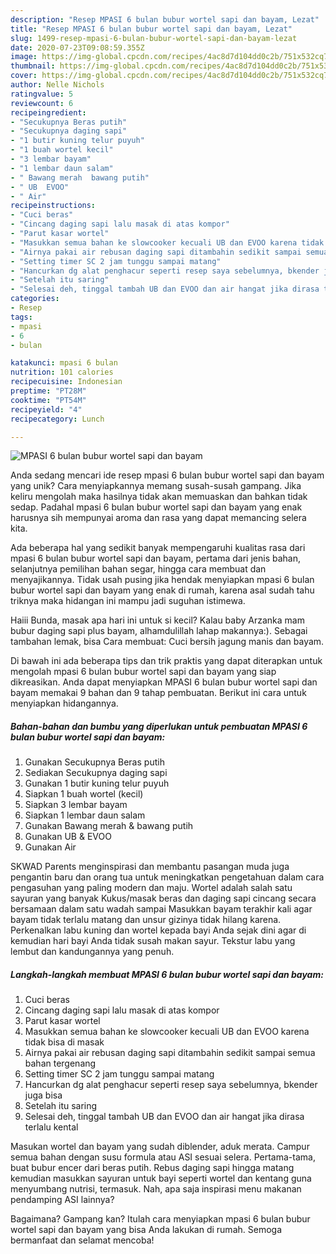 ```yaml
---
description: "Resep MPASI 6 bulan bubur wortel sapi dan bayam, Lezat"
title: "Resep MPASI 6 bulan bubur wortel sapi dan bayam, Lezat"
slug: 1499-resep-mpasi-6-bulan-bubur-wortel-sapi-dan-bayam-lezat
date: 2020-07-23T09:08:59.355Z
image: https://img-global.cpcdn.com/recipes/4ac8d7d104dd0c2b/751x532cq70/mpasi-6-bulan-bubur-wortel-sapi-dan-bayam-foto-resep-utama.jpg
thumbnail: https://img-global.cpcdn.com/recipes/4ac8d7d104dd0c2b/751x532cq70/mpasi-6-bulan-bubur-wortel-sapi-dan-bayam-foto-resep-utama.jpg
cover: https://img-global.cpcdn.com/recipes/4ac8d7d104dd0c2b/751x532cq70/mpasi-6-bulan-bubur-wortel-sapi-dan-bayam-foto-resep-utama.jpg
author: Nelle Nichols
ratingvalue: 5
reviewcount: 6
recipeingredient:
- "Secukupnya Beras putih"
- "Secukupnya daging sapi"
- "1 butir kuning telur puyuh"
- "1 buah wortel kecil"
- "3 lembar bayam"
- "1 lembar daun salam"
- " Bawang merah  bawang putih"
- " UB  EVOO"
- " Air"
recipeinstructions:
- "Cuci beras"
- "Cincang daging sapi lalu masak di atas kompor"
- "Parut kasar wortel"
- "Masukkan semua bahan ke slowcooker kecuali UB dan EVOO karena tidak bisa di masak"
- "Airnya pakai air rebusan daging sapi ditambahin sedikit sampai semua bahan tergenang"
- "Setting timer SC 2 jam tunggu sampai matang"
- "Hancurkan dg alat penghacur seperti resep saya sebelumnya, bkender juga bisa"
- "Setelah itu saring"
- "Selesai deh, tinggal tambah UB dan EVOO dan air hangat jika dirasa terlalu kental"
categories:
- Resep
tags:
- mpasi
- 6
- bulan

katakunci: mpasi 6 bulan 
nutrition: 101 calories
recipecuisine: Indonesian
preptime: "PT28M"
cooktime: "PT54M"
recipeyield: "4"
recipecategory: Lunch

---
```



![MPASI 6 bulan bubur wortel sapi dan bayam](https://img-global.cpcdn.com/recipes/4ac8d7d104dd0c2b/751x532cq70/mpasi-6-bulan-bubur-wortel-sapi-dan-bayam-foto-resep-utama.jpg)

Anda sedang mencari ide resep mpasi 6 bulan bubur wortel sapi dan bayam yang unik? Cara menyiapkannya memang susah-susah gampang. Jika keliru mengolah maka hasilnya tidak akan memuaskan dan bahkan tidak sedap. Padahal mpasi 6 bulan bubur wortel sapi dan bayam yang enak harusnya sih mempunyai aroma dan rasa yang dapat memancing selera kita.

Ada beberapa hal yang sedikit banyak mempengaruhi kualitas rasa dari mpasi 6 bulan bubur wortel sapi dan bayam, pertama dari jenis bahan, selanjutnya pemilihan bahan segar, hingga cara membuat dan menyajikannya. Tidak usah pusing jika hendak menyiapkan mpasi 6 bulan bubur wortel sapi dan bayam yang enak di rumah, karena asal sudah tahu triknya maka hidangan ini mampu jadi suguhan istimewa.

Haiii Bunda, masak apa hari ini untuk si kecil? Kalau baby Arzanka mam bubur daging sapi plus bayam, alhamdulillah lahap makannya:). Sebagai tambahan lemak, bisa Cara membuat: Cuci bersih jagung manis dan bayam.


Di bawah ini ada beberapa tips dan trik praktis yang dapat diterapkan untuk mengolah mpasi 6 bulan bubur wortel sapi dan bayam yang siap dikreasikan. Anda dapat menyiapkan MPASI 6 bulan bubur wortel sapi dan bayam memakai 9 bahan dan 9 tahap pembuatan. Berikut ini cara untuk menyiapkan hidangannya.

<!--inarticleads1-->

##### Bahan-bahan dan bumbu yang diperlukan untuk pembuatan MPASI 6 bulan bubur wortel sapi dan bayam:

1. Gunakan Secukupnya Beras putih
1. Sediakan Secukupnya daging sapi
1. Gunakan 1 butir kuning telur puyuh
1. Siapkan 1 buah wortel (kecil)
1. Siapkan 3 lembar bayam
1. Siapkan 1 lembar daun salam
1. Gunakan  Bawang merah &amp; bawang putih
1. Gunakan  UB &amp; EVOO
1. Gunakan  Air


SKWAD Parents menginspirasi dan membantu pasangan muda juga pengantin baru dan orang tua untuk meningkatkan pengetahuan dalam cara pengasuhan yang paling modern dan maju. Wortel adalah salah satu sayuran yang banyak Kukus/masak beras dan daging sapi cincang secara bersamaan dalam satu wadah sampai Masukkan bayam terakhir kali agar bayam tidak terlalu matang dan unsur gizinya tidak hilang karena. Perkenalkan labu kuning dan wortel kepada bayi Anda sejak dini agar di kemudian hari bayi Anda tidak susah makan sayur. Tekstur labu yang lembut dan kandungannya yang penuh. 

<!--inarticleads2-->

##### Langkah-langkah membuat MPASI 6 bulan bubur wortel sapi dan bayam:

1. Cuci beras
1. Cincang daging sapi lalu masak di atas kompor
1. Parut kasar wortel
1. Masukkan semua bahan ke slowcooker kecuali UB dan EVOO karena tidak bisa di masak
1. Airnya pakai air rebusan daging sapi ditambahin sedikit sampai semua bahan tergenang
1. Setting timer SC 2 jam tunggu sampai matang
1. Hancurkan dg alat penghacur seperti resep saya sebelumnya, bkender juga bisa
1. Setelah itu saring
1. Selesai deh, tinggal tambah UB dan EVOO dan air hangat jika dirasa terlalu kental


Masukan wortel dan bayam yang sudah diblender, aduk merata. Campur semua bahan dengan susu formula atau ASI sesuai selera. Pertama-tama, buat bubur encer dari beras putih. Rebus daging sapi hingga matang kemudian masukkan sayuran untuk bayi seperti wortel dan kentang guna menyumbang nutrisi, termasuk. Nah, apa saja inspirasi menu makanan pendamping ASI lainnya? 

Bagaimana? Gampang kan? Itulah cara menyiapkan mpasi 6 bulan bubur wortel sapi dan bayam yang bisa Anda lakukan di rumah. Semoga bermanfaat dan selamat mencoba!
